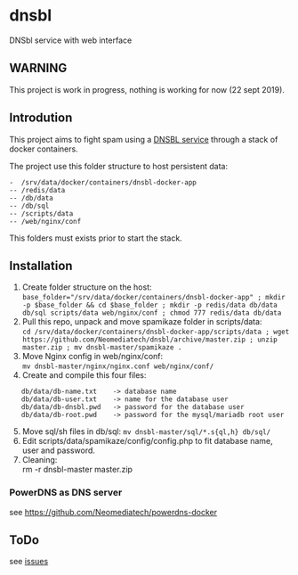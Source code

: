 # dnsbl
DNSbl service with web interface

## WARNING
This project is work in progress, nothing is working for now (22 sept 2019).

## Introdution
This project aims to fight spam using a [DNSBL service](https://en.wikipedia.org/wiki/DNSBL) through a stack of docker containers.

The project use this folder structure to host persistent data:
```
-  /srv/data/docker/containers/dnsbl-docker-app
-- /redis/data
-- /db/data
-- /db/sql
-- /scripts/data
-- /web/nginx/conf
```
This folders must exists prior to start the stack.

## Installation
1. Create folder structure on the host:   
` base_folder="/srv/data/docker/containers/dnsbl-docker-app" ; mkdir -p $base_folder && cd $base_folder ; mkdir -p redis/data db/data db/sql scripts/data web/nginx/conf ; chmod 777 redis/data db/data `   
2. Pull this repo, unpack and move spamikaze folder in scripts/data:   
` cd /srv/data/docker/containers/dnsbl-docker-app/scripts/data ; wget https://github.com/Neomediatech/dnsbl/archive/master.zip ; unzip master.zip ; mv dnsbl-master/spamikaze . `   
3. Move Nginx config in web/nginx/conf:   
` mv dnsbl-master/nginx/nginx.conf web/nginx/conf/ `   
4. Create and compile this four files:   
```
   db/data/db-name.txt    -> database name
   db/data/db-user.txt    -> name for the database user
   db/data/db-dnsbl.pwd   -> password for the database user
   db/data/db-root.pwd    -> password for the mysql/mariadb root user    
```   
5. Move sql/sh files in db/sql:
` mv dnsbl-master/sql/*.s{ql,h} db/sql/ `   
6. Edit scripts/data/spamikaze/config/config.php to fit database name, user and password.   
16. Cleaning:   
  rm -r dnsbl-master master.zip   

### PowerDNS as DNS server
see https://github.com/Neomediatech/powerdns-docker

## ToDo
see [issues](https://github.com/Neomediatech/dnsbl/issues?q=is%3Aopen+is%3Aissue+label%3Aenhancement)
